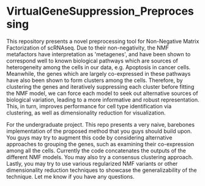 # VirtualGeneSuppression_Preprocessing
This repository presents a novel preprocessing tool for Non-Negative Matrix Factorization of scRNAseq. Due to their non-negativity, the NMF metafactors have interpretation as 'metagenes', and have been shown to correspond well to known biological pathways which are sources of heterogeneity among the cells in our data, e.g. Apoptosis in cancer cells. Meanwhile, the genes which are largely co-expressed in these pathways have also been shown to form clusters among the cells. Therefore, by clustering the genes and iteratively suppressing each cluster before fitting the NMF model, we can force each model to seek out alternative sources of biological variation, leading to a more informative and robust representation. This, in turn, improves performance for cell type identification via clustering, as well as dimensionality reduction for visualization.

For the undergraduate project. This repo presents a very naive, barebones implementation of the proposed method that you guys should build upon. You guys may try to augment this code by considering alternative approaches to grouping the genes, such as examining their co-expression among all the cells. Currently the code concatenates the outputs of the different NMF models. You may also try a consensus clustering approach. Lastly, you may try to use various regularized NMF variants or other dimensionality reduction techniques to showcase the generalizability of the technique. Let me know if you have any questions. 
